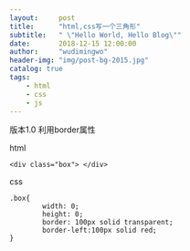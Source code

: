 ```yaml
---
layout:     post
title:      "html,css写一个三角形"
subtitle:   " \"Hello World, Hello Blog\""
date:       2018-12-15 12:00:00
author:     "wudimingwo"
header-img: "img/post-bg-2015.jpg"
catalog: true
tags:
    - html
    - css
    - js
---
```




版本1.0 
利用border属性


html
```
<div class="box"> </div>
```
css
```
.box{
        width: 0;
        height: 0;
        border: 100px solid transparent;
        border-left:100px solid red;
}
```